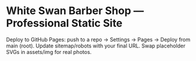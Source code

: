 # White Swan Barber Shop — Professional Static Site
Deploy to GitHub Pages: push to a repo → Settings → Pages → Deploy from main (root). Update sitemap/robots with your final URL. Swap placeholder SVGs in assets/img for real photos.
